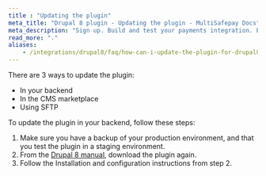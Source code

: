 ```yaml
---
title : "Updating the plugin"
meta_title: "Drupal 8 plugin - Updating the plugin - MultiSafepay Docs"
meta_description: "Sign up. Build and test your payments integration. Explore our products and services. Use our API Reference, SDKs, and wrappers. Get support."
read_more: "."
aliases: 
    - /integrations/drupal8/faq/how-can-i-update-the-plugin-for-drupal8/
---
```


There are 3 ways to update the plugin:

- In your backend
- In the CMS marketplace 
- Using SFTP

To update the plugin in your backend, follow these steps:

1. Make sure you have a backup of your production environment, and that you test the plugin in a staging environment.
2. From the [Drupal 8 manual](/payments/integrations/ecommerce-platforms/drupal8/#manual), download the plugin again.
3. Follow the Installation and configuration instructions from step 2.